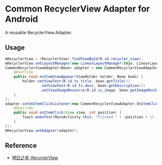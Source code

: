 # Common RecyclerView Adapter for Android

A reusable RecyclerView.Adapter.

## Usage

```java
mRecyclerView = (RecyclerView) findViewById(R.id.recycler_view);
mRecyclerView.setLayoutManager(new LinearLayoutManager(this, LinearLayoutManager.VERTICAL, false));
CommonRecyclerViewAdapter<Bean> adapter = new CommonRecyclerViewAdapter<Bean>(this, mDataList, R.layout.list_item) {
    @Override
    public void onItemViewAppear(ViewHolder holder, Bean bean) {
        holder.setViewText(R.id.tv_title, bean.getTitle())
                .setViewText(R.id.tv_desc, bean.getDescription())
                .setViewImageResource(R.id.iv_image, bean.getImageResId());
    }
};
adapter.setOnItemClickListener(new CommonRecyclerViewAdapter.OnItemClickListener() {
    @Override
    public void onItemClick(View view, int position) {
        Toast.makeText(MainActivity.this, "Clicked " + (position + 1), Toast.LENGTH_SHORT).show();
    }
});
mRecyclerView.setAdapter(adapter);
```

## Reference

- [明日之星-RecyclerView](http://www.imooc.com/learn/424)
